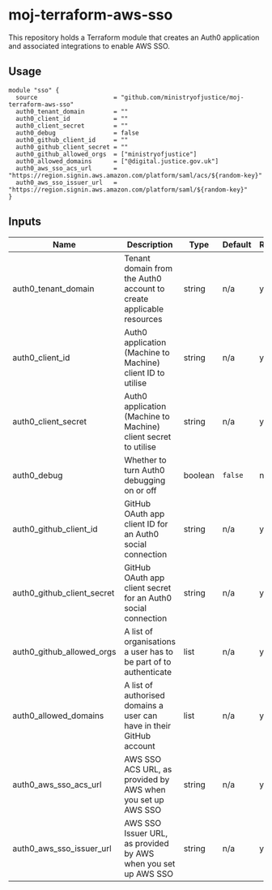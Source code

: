 # moj-terraform-aws-sso

This repository holds a Terraform module that creates an Auth0 application and associated integrations to enable AWS SSO.

## Usage
```
module "sso" {
  source                     = "github.com/ministryofjustice/moj-terraform-aws-sso"
  auth0_tenant_domain        = ""
  auth0_client_id            = ""
  auth0_client_secret        = ""
  auth0_debug                = false
  auth0_github_client_id     = ""
  auth0_github_client_secret = ""
  auth0_github_allowed_orgs  = ["ministryofjustice"]
  auth0_allowed_domains      = ["@digital.justice.gov.uk"]
  auth0_aws_sso_acs_url      = "https://region.signin.aws.amazon.com/platform/saml/acs/${random-key}"
  auth0_aws_sso_issuer_url   = "https://region.signin.aws.amazon.com/platform/saml/${random-key}"
}
```

## Inputs
| Name                       | Description                                                          | Type    | Default | Required |
|----------------------------|----------------------------------------------------------------------|---------|---------|----------|
| auth0_tenant_domain        | Tenant domain from the Auth0 account to create applicable resources  | string  | n/a     | yes      |
| auth0_client_id            | Auth0 application (Machine to Machine) client ID to utilise          | string  | n/a     | yes      |
| auth0_client_secret        | Auth0 application (Machine to Machine) client secret to utilise      | string  | n/a     | yes      |
| auth0_debug                | Whether to turn Auth0 debugging on or off                            | boolean | `false` | no       |
| auth0_github_client_id     | GitHub OAuth app client ID for an Auth0 social connection            | string  | n/a     | yes      |
| auth0_github_client_secret | GitHub OAuth app client secret for an Auth0 social connection        | string  | n/a     | yes      |
| auth0_github_allowed_orgs  | A list of organisations a user has to be part of to authenticate     | list    | n/a     | yes      |
| auth0_allowed_domains      | A list of authorised domains a user can have in their GitHub account | list    | n/a     | yes      |
| auth0_aws_sso_acs_url      | AWS SSO ACS URL, as provided by AWS when you set up AWS SSO          | string  | n/a     | yes      |
| auth0_aws_sso_issuer_url   | AWS SSO Issuer URL, as provided by AWS when you set up AWS SSO       | string  | n/a     | yes      |
